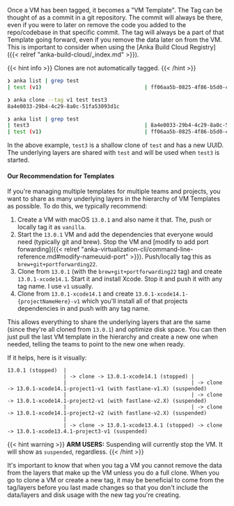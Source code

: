 

Once a VM has been tagged, it becomes a "VM Template". The Tag can be thought of as a commit in a git repository. The commit will always be there, even if you were to later on remove the code you added to the repo/codebase in that specific commit. The tag will always be a part of that Template going forward, even if you remove the data later on from the VM. This is important to consider when using the [Anka Build Cloud Registry]({{< relref "anka-build-cloud/_index.md" >}}).

{{< hint info >}}
Clones are not automatically tagged.
{{< /hint >}}

```bash
❯ anka list | grep test
| test (v1)                                 | ff06aa5b-0825-4f86-b5d0-c1cdb39fcedf | Jan 25 13:15:10 2022 | stopped |

❯ anka clone --tag v1 test test3                  
8a4e0033-29b4-4c29-8a0c-51fa53093d1c

❯ anka list | grep test         
| test3                                     | 8a4e0033-29b4-4c29-8a0c-51fa53093d1c | Feb 3 12:01:34 2022  | stopped |
| test (v1)                                 | ff06aa5b-0825-4f86-b5d0-c1cdb39fcedf | Jan 25 13:15:10 2022 | stopped |
```

In the above example, `test3` is a shallow clone of `test` and has a new UUID. The underlying layers are shared with `test` and will be used when `test3` is started.

#### Our Recommendation for Templates

If you're managing multiple templates for multiple teams and projects, you want to share as many underlying layers in the hierarchy of VM Templates as possible. To do this, we typically recommend:

1. Create a VM with macOS `13.0.1` and also name it that. The, push or locally tag it as `vanilla`.
2. Start the `13.0.1` VM and add the dependencies that everyone would need (typically git and brew). Stop the VM and [modify to add port forwarding]({{< relref "anka-virtualization-cli/command-line-reference.md#modify-nameuuid-port" >}}). Push/locally tag this as `brew+git+portforwarding22`.
3. Clone from `13.0.1` (with the `brew+git+portforwarding22` tag) and create `13.0.1-xcode14.1`. Start it and install Xcode. Stop it and push it with any tag name. I use `v1` usually.
4. Clone from `13.0.1-xcode14.1` and create `13.0.1-xcode14.1-{projectNameHere}-v1` which you'll install all of that projects dependencies in and push with any tag name.

This allows everything to share the underlying layers that are the same (since they're all cloned from `13.0.1`) and optimize disk space. You can then just pull the last VM template in the hierarchy and create a new one when needed, telling the teams to point to the new one when ready.

If it helps, here is it visually:

```
13.0.1 (stopped)  | 
                  | -> clone -> 13.0.1-xcode14.1 (stopped) |
                  |                                        | -> clone -> 13.0.1-xcode14.1-project1-v1 (with fastlane-v1.X) (suspended)
                  |                                        | -> clone -> 13.0.1-xcode14.1-project2-v1 (with fastlane-v2.X) (suspended)
                  |                                        | -> clone -> 13.0.1-xcode14.1-project2-v2 (with fastlane-v2.X) (suspended)
                  |
                  | -> clone -> 13.0.1-xcode13.4.1 (stopped) -> clone -> 13.0.1-xcode13.4.1-project3-v1 (suspended)
```

{{< hint warning >}}
**ARM USERS:** Suspending will currently stop the VM. It will show as `suspended`, regardless.
{{< /hint >}}

It's important to know that when you tag a VM you cannot remove the data from the layers that make up the VM unless you do a full clone. When you go to clone a VM or create a new tag, it may be beneficial to come from the tag/layers before you last made changes so that you don't include the data/layers and disk usage with the new tag you're creating.
